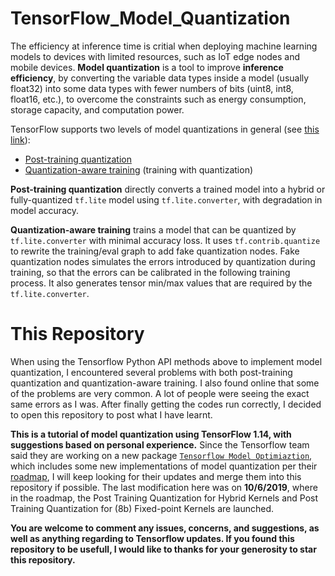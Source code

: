 # TensorFlow_Model_Quantization

The efficiency at inference time is critial when deploying machine learning models to devices with limited resources, such as IoT edge nodes and mobile devices. **Model quantization** is a tool to improve **inference efficiency**, by converting the variable data types inside a model (usually float32) into some data types with fewer numbers of bits (uint8, int8, float16, etc.), to overcome the constraints such as energy consumption, storage capacity, and computation power.

TensorFlow supports two levels of model quantizations in general (see [this link](https://www.tensorflow.org/lite/performance/model_optimization)):

- [Post-training quantization](https://www.tensorflow.org/lite/performance/post_training_quantization)
- [Quantization-aware training](https://github.com/tensorflow/tensorflow/tree/r1.14/tensorflow/contrib/quantize) (training with quantization)

**Post-training quantization** directly converts a trained model into a hybrid or fully-quantized `tf.lite` model using `tf.lite.converter`, with degradation in model accuracy.

**Quantization-aware training** trains a model that can be quantized by `tf.lite.converter` with minimal accuracy loss. It uses `tf.contrib.quantize` to rewrite the training/eval graph to add fake quantization nodes. Fake quantization nodes simulates the errors introduced by quantization during training, so that the errors can be calibrated in the following training process. It also generates tensor min/max values that are required by the `tf.lite.converter`.

# This Repository

When using the Tensorflow Python API methods above to implement model quantization, I encountered several problems with both post-training quantization and quantization-aware training. I also found online that some of the problems are very common. A lot of people were seeing the exact same errors as I was. After finally getting the codes run correctly, I decided to open this repository to post what I have learnt.

**This is a tutorial of model quantization using TensorFlow 1.14, with suggestions based on personal experience.** Since the Tensorflow team said they are working on a new package [`Tensorflow Model Optimiaztion`](https://www.tensorflow.org/model_optimization), which includes some new implementations of model quantization per their [roadmap](https://www.tensorflow.org/model_optimization/guide/roadmap), I will keep looking for their updates and merge them into this repository if possible. The last modification here was on **10/6/2019**, where in the roadmap, the Post Training Quantization for Hybrid Kernels and Post Training Quantization for (8b) Fixed-point Kernels are launched.

**You are welcome to comment any issues, concerns, and suggestions, as well as anything regarding to Tensorflow updates. If you found this repository to be usefull, I would like to thanks for your generosity to star this repository.**
